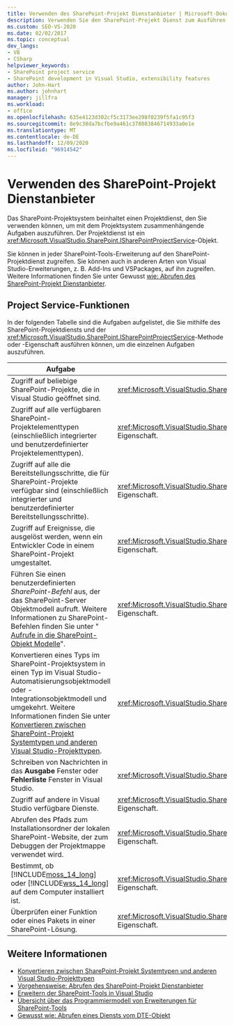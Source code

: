 ```yaml
---
title: Verwenden des SharePoint-Projekt Dienstanbieter | Microsoft-Dokumentation
description: Verwenden Sie den SharePoint-Projekt Dienst zum Ausführen von Aufgaben im Zusammenhang mit dem Projekt System. Anzeigen einer Liste von Project Service-Funktionen.
ms.custom: SEO-VS-2020
ms.date: 02/02/2017
ms.topic: conceptual
dev_langs:
- VB
- CSharp
helpviewer_keywords:
- SharePoint project service
- SharePoint development in Visual Studio, extensibility features
author: John-Hart
ms.author: johnhart
manager: jillfra
ms.workload:
- office
ms.openlocfilehash: 635e4123d302cf5c3173ee298f0239f5fa1c95f3
ms.sourcegitcommit: 8e9c38da7bcfbe9a461c378083846714933a0e1e
ms.translationtype: MT
ms.contentlocale: de-DE
ms.lasthandoff: 12/09/2020
ms.locfileid: "96914542"
---
```

# <a name="use-the-sharepoint-project-service"></a>Verwenden des SharePoint-Projekt Dienstanbieter
  Das SharePoint-Projektsystem beinhaltet einen Projektdienst, den Sie verwenden können, um mit dem Projektsystem zusammenhängende Aufgaben auszuführen. Der Projektdienst ist ein <xref:Microsoft.VisualStudio.SharePoint.ISharePointProjectService>-Objekt.

 Sie können in jeder SharePoint-Tools-Erweiterung auf den SharePoint-Projektdienst zugreifen. Sie können auch in anderen Arten von Visual Studio-Erweiterungen, z. B. Add-Ins und VSPackages, auf ihn zugreifen. Weitere Informationen finden Sie unter Gewusst [wie: Abrufen des SharePoint-Projekt Dienstanbieter](../sharepoint/how-to-retrieve-the-sharepoint-project-service.md).

## <a name="project-service-features"></a>Project Service-Funktionen
 In der folgenden Tabelle sind die Aufgaben aufgelistet, die Sie mithilfe des SharePoint-Projektdiensts und der <xref:Microsoft.VisualStudio.SharePoint.ISharePointProjectService>-Methode oder -Eigenschaft ausführen können, um die einzelnen Aufgaben auszuführen.

|Aufgabe|Zu verwendender Member|
|----------|-------------------|
|Zugriff auf beliebige SharePoint-Projekte, die in Visual Studio geöffnet sind.|<xref:Microsoft.VisualStudio.SharePoint.ISharePointProjectService.Projects%2A>-Eigenschaft.|
|Zugriff auf alle verfügbaren SharePoint-Projektelementtypen (einschließlich integrierter und benutzerdefinierter Projektelementtypen).|<xref:Microsoft.VisualStudio.SharePoint.ISharePointProjectService.ProjectItemTypes%2A>-Eigenschaft.|
|Zugriff auf alle die Bereitstellungsschritte, die für SharePoint-Projekte verfügbar sind (einschließlich integrierter und benutzerdefinierter Bereitstellungsschritte).|<xref:Microsoft.VisualStudio.SharePoint.ISharePointProjectService.DeploymentSteps%2A>-Eigenschaft.|
|Zugriff auf Ereignisse, die ausgelöst werden, wenn ein Entwickler Code in einem SharePoint-Projekt umgestaltet.|<xref:Microsoft.VisualStudio.SharePoint.ISharePointProjectService.CodeRefactoringEvents%2A>-Eigenschaft.|
|Führen Sie einen benutzerdefinierten *SharePoint-Befehl* aus, der das SharePoint-Server Objektmodell aufruft. Weitere Informationen zu SharePoint-Befehlen finden Sie unter " [Aufrufe in die SharePoint-Objekt Modelle](../sharepoint/calling-into-the-sharepoint-object-models.md)".|<xref:Microsoft.VisualStudio.SharePoint.ISharePointProjectService.SharePointConnection%2A>-Eigenschaft.|
|Konvertieren eines Typs im SharePoint-Projektsystem in einen Typ im Visual Studio-Automatisierungsobjektmodell oder -Integrationsobjektmodell und umgekehrt. Weitere Informationen finden Sie unter [Konvertieren zwischen SharePoint-Projekt Systemtypen und anderen Visual Studio-Projekttypen](../sharepoint/converting-between-sharepoint-project-system-types-and-other-visual-studio-project-types.md).|<xref:Microsoft.VisualStudio.SharePoint.ISharePointProjectService.Convert%2A> -Methode.|
|Schreiben von Nachrichten in das **Ausgabe** Fenster oder **Fehlerliste** Fenster in Visual Studio.|<xref:Microsoft.VisualStudio.SharePoint.ISharePointProjectService.Logger%2A>-Eigenschaft.|
|Zugriff auf andere in Visual Studio verfügbare Dienste.|<xref:Microsoft.VisualStudio.SharePoint.ISharePointProjectService.ServiceProvider%2A>-Eigenschaft.|
|Abrufen des Pfads zum Installationsordner der lokalen SharePoint-Website, der zum Debuggen der Projektmappe verwendet wird.|<xref:Microsoft.VisualStudio.SharePoint.ISharePointProjectService.SharePointInstallPath%2A>-Eigenschaft.|
|Bestimmt, ob [!INCLUDE[moss_14_long](../sharepoint/includes/moss-14-long-md.md)] oder [!INCLUDE[wss_14_long](../sharepoint/includes/wss-14-long-md.md)] auf dem Computer installiert ist.|<xref:Microsoft.VisualStudio.SharePoint.ISharePointProjectService.IsSharePointInstalled%2A>-Eigenschaft.|
|Überprüfen einer Funktion oder eines Pakets in einer SharePoint-Lösung.|<xref:Microsoft.VisualStudio.SharePoint.ISharePointProjectService.PackageValidationProvider%2A>-Eigenschaft.|

## <a name="see-also"></a>Weitere Informationen
- [Konvertieren zwischen SharePoint-Projekt Systemtypen und anderen Visual Studio-Projekttypen](../sharepoint/converting-between-sharepoint-project-system-types-and-other-visual-studio-project-types.md)
- [Vorgehensweise: Abrufen des SharePoint-Projekt Dienstanbieter](../sharepoint/how-to-retrieve-the-sharepoint-project-service.md)
- [Erweitern der SharePoint-Tools in Visual Studio](../sharepoint/extending-the-sharepoint-tools-in-visual-studio.md)
- [Übersicht über das Programmiermodell von Erweiterungen für SharePoint-Tools](../sharepoint/overview-of-the-programming-model-of-sharepoint-tools-extensions.md)
- [Gewusst wie: Abrufen eines Diensts vom DTE-Objekt](/previous-versions/bb166401(v=vs.140))
